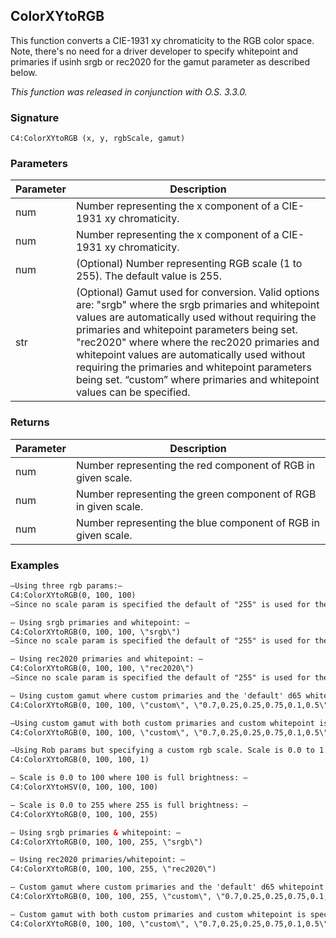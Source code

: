 
## ColorXYtoRGB
This function converts a CIE-1931 xy chromaticity to the RGB color space. Note, there's no need for a driver developer to specify whitepoint and primaries if usinh srgb or rec2020 for the gamut parameter as described below.


_This function was released in conjunction with O.S. 3.3.0._


### Signature

`C4:ColorXYtoRGB (x, y, rgbScale, gamut)`


### Parameters

| Parameter | Description |
| --- | --- |
| num | Number representing the x component of a CIE-1931 xy chromaticity.|
| num | Number representing the x component of a CIE-1931 xy chromaticity. |
| num | (Optional) Number representing RGB scale (1 to 255). The default value is 255. |
| str | (Optional) Gamut used for conversion. Valid options are: "srgb" where the srgb primaries and whitepoint values are automatically used without requiring the primaries and whitepoint parameters being set. "rec2020" where where the rec2020 primaries and whitepoint values are automatically used without requiring the primaries and whitepoint parameters being set. “custom” where primaries and whitepoint values can be specified. |



### Returns

| Parameter | Description |
| --- | --- |
| num | Number representing the red component of RGB in given scale. |
| num | Number representing the green component of RGB in given scale. |
| num | Number representing the blue component of RGB in given scale. |


### Examples
```xml
—Using three rgb params:—
C4:ColorXYtoRGB(0, 100, 100)
—Since no scale param is specified the default of "255" is used for the scale value param.—

— Using srgb primaries and whitepoint: —
C4:ColorXYtoRGB(0, 100, 100, \"srgb\")
—Since no scale param is specified the default of "255" is used for the scale value param.—

— Using rec2020 primaries and whitepoint: —
C4:ColorXYtoRGB(0, 100, 100, \"rec2020\")
—Since no scale param is specified the default of "255" is used for the scale value param.—

— Using custom gamut where custom primaries and the 'default' d65 whitepoint is used: —
C4:ColorXYtoRGB(0, 100, 100, \"custom\", \"0.7,0.25,0.25,0.75,0.1,0.5\")

—Using custom gamut with both custom primaries and custom whitepoint is specified:—
C4:ColorXYtoRGB(0, 100, 100, \"custom\", \"0.7,0.25,0.25,0.75,0.1,0.5\", \"0.31271, 0.32902\")

—Using Rob params but specifying a custom rgb scale. Scale is 0.0 to 1.0 where 1.0 is full brightness: —
C4:ColorXYtoRGB(0, 100, 100, 1)

— Scale is 0.0 to 100 where 100 is full brightness: —
C4:ColorXYtoHSV(0, 100, 100, 100)

— Scale is 0.0 to 255 where 255 is full brightness: —
C4:ColorXYtoRGB(0, 100, 100, 255)

— Using srgb primaries & whitepoint: —
C4:ColorXYtoRGB(0, 100, 100, 255, \"srgb\")

— Using rec2020 primaries/whitepoint: —
C4:ColorXYtoRGB(0, 100, 100, 255, \"rec2020\")

— Custom gamut where custom primaries and the 'default' d65 whitepoint is used: —
C4:ColorXYtoRGB(0, 100, 100, 255, \"custom\", \"0.7,0.25,0.25,0.75,0.1,0.5\")

— Custom gamut with both custom primaries and custom whitepoint is specified: —
C4:ColorXYtoRGB(0, 100, 100, \"custom\", \"0.7,0.25,0.25,0.75,0.1,0.5\", \"0.31271, 0.32902\"
```
